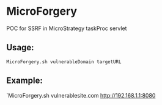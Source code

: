 # MicroForgery
POC for SSRF in MicroStrategy taskProc servlet

## Usage:
`MicroForgery.sh vulnerableDomain targetURL`

## Example:
`MicroForgery.sh vulnerablesite.com http://192.168.1.1:8080
